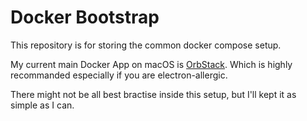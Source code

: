 # Docker Bootstrap

This repository is for storing the common docker compose setup.

My current main Docker App on macOS is [OrbStack](https://orbstack.dev/). Which is highly recommanded especially if you are electron-allergic.

There might not be all best bractise inside this setup, but I'll kept it as simple as I can.

